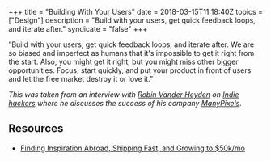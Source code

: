 +++
title = "Building With Your Users"
date = 2018-03-15T11:18:40Z
topics = ["Design"]
description = "Build with your users, get quick feedback loops, and iterate after."
syndicate = "false"
+++

”Build with your users, get quick feedback loops, and iterate after. We are so biased and imperfect as humans that it's impossible to get it right from the start. Also, you might get it right, but you might miss other bigger opportunities. Focus, start quickly, and put your product in front of users and let the free market destroy it or love it.”

_This was taken from an interview with [Robin Vander Heyden](https://twitter.com/vinrob) on [Indie hackers](https://www.indiehackers.com/) where he discusses the success of his company [ManyPixels](https://www.manypixels.co/)._

## Resources

- [Finding Inspiration Abroad, Shipping Fast, and Growing to $50k/mo](https://www.indiehackers.com/interview/finding-inspiration-abroad-shipping-fast-and-growing-to-50k-mo-e55f6feafd)

